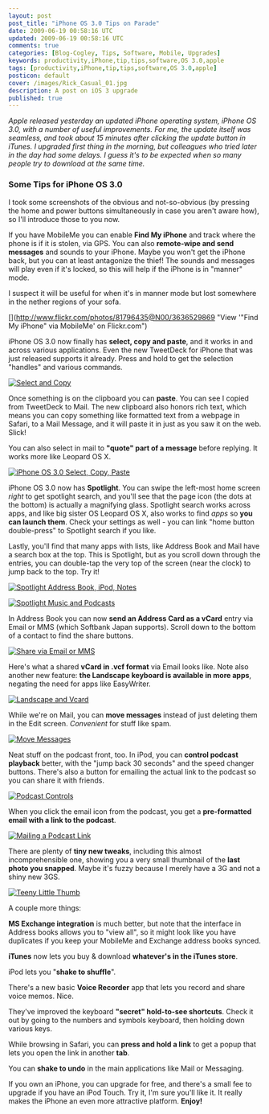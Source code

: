 ```yaml
---           
layout: post
post_title: "iPhone OS 3.0 Tips on Parade"
date: 2009-06-19 00:58:16 UTC
updated: 2009-06-19 00:58:16 UTC
comments: true
categories: [Blog-Cogley, Tips, Software, Mobile, Upgrades]
keywords: productivity,iPhone,tip,tips,software,OS 3.0,apple
tags: [productivity,iPhone,tip,tips,software,OS 3.0,apple]
posticon: default
cover: /images/Rick_Casual_01.jpg
description: A post on iOS 3 upgrade 
published: true
---
```


_Apple released yesterday an updated iPhone operating system, iPhone OS 3.0, with a number of useful improvements. For me, the update itself was seamless, and took about 15 minutes after clicking the update button in iTunes. I upgraded first thing in the morning, but colleagues who tried later in the day had some delays. I guess it's to be expected when so many people try to download at the same time._

<!--more--> 

### Some Tips for iPhone OS 3.0

I took some screenshots of the obvious and not-so-obvious (by pressing the home and power buttons simultaneously in case you aren't aware how), so I'll introduce those to you now. 


If you have MobileMe you can enable **Find My iPhone** and track where the phone is if it is stolen, via GPS. You can also **remote-wipe and send messages** and sounds to your iPhone. Maybe you won't get the iPhone back, but you can at least antagonize the thief! The sounds and messages will play even if it's locked, so this will help if the iPhone is in "manner" mode. 


I suspect it will be useful for when it's in manner mode but lost somewhere in the nether regions of your sofa. 


[](http://www.flickr.com/photos/81796435@N00/3636529869 "View '"Find My iPhone" via MobileMe' on Flickr.com")


iPhone OS 3.0 now finally has **select, copy and paste**, and it works in and across various applications. Even the new TweetDeck for iPhone that was just released supports it already. Press and hold to get the selection "handles" and various commands. 


[![Select and Copy](http://farm4.static.flickr.com/3384/3637448769_b6f9ff017d_m.jpg)](http://www.flickr.com/photos/81796435@N00/3637448769 "View 'Select and Copy' on Flickr.com")


Once something is on the clipboard you can **paste**. You can see I copied from TweetDeck to Mail. The new clipboard also honors rich text, which means you can copy something like formatted text from a webpage in Safari, to a Mail Message, and it will paste it in just as you saw it on the web. Slick!


You can also select in mail to **"quote" part of a message** before replying. It works more like Leopard OS X. 


[![iPhone OS 3.0 Select, Copy, Paste](http://farm3.static.flickr.com/2479/3638263422_427756cbd5_m.jpg)](http://www.flickr.com/photos/81796435@N00/3638263422 "View 'iPhone OS 3.0 Select, Copy, Paste' on Flickr.com")


iPhone OS 3.0 now has **Spotlight**. You can swipe the left-most home screen _right_ to get spotlight search, and you'll see that the page icon (the dots at the bottom) is actually a magnifying glass. Spotlight search works across apps, and like big sister OS Leopard OS X, also works to find _apps_ so **you can launch them**. Check your settings as well - you can link "home button double-press" to Spotlight search if you like. 


Lastly, you'll find that many apps with lists, like Address Book and Mail have a search box at the top. This is Spotlight, but as you scroll down through the entries, you can double-tap the very top of the screen (near the clock) to jump back to the top. Try it!


[![Spotlight Address Book, iPod, Notes](http://farm4.static.flickr.com/3329/3637448641_3abc7535f8_m.jpg)](http://www.flickr.com/photos/81796435@N00/3637448641 "View 'Spotlight Address Book, iPod, Notes' on Flickr.com")


[![Spotlight Music and Podcasts](http://farm4.static.flickr.com/3397/3638262924_8edf67d30d_m.jpg)](http://www.flickr.com/photos/81796435@N00/3638262924 "View 'Spotlight Music and Podcasts' on Flickr.com")


In Address Book you can now **send an Address Card as a vCard** entry via Email or MMS (which Softbank Japan supports). Scroll down to the bottom of a contact to find the share buttons. 


[![Share via Email or MMS](http://farm4.static.flickr.com/3604/3637496941_4d7f085d7d_m.jpg)](http://www.flickr.com/photos/81796435@N00/3637496941 "View 'Share via Email or MMS' on Flickr.com")


Here's what a shared **vCard in .vcf format** via Email looks like. Note also another new feature: **the Landscape keyboard is available in more apps**, negating the need for apps like EasyWriter.


[![Landscape and Vcard](http://farm4.static.flickr.com/3329/3637497099_67db979161_m.jpg)](http://www.flickr.com/photos/81796435@N00/3637497099 "View 'Landscape and Vcard' on Flickr.com")


While we're on Mail, you can **move messages** instead of just deleting them in the Edit screen. _Convenient_ for stuff like spam.


[![Move Messages](http://farm3.static.flickr.com/2454/3637496391_2fd5ac4f7c_m.jpg)](http://www.flickr.com/photos/81796435@N00/3637496391 "View 'Move Messages' on Flickr.com")


Neat stuff on the podcast front, too. In iPod, you can **control podcast playback** better, with the "jump back 30 seconds" and the speed changer buttons. There's also a button for emailing the actual link to the podcast so you can share it with friends. 


[![Podcast Controls](http://farm4.static.flickr.com/3619/3637496589_5d824e062a_m.jpg)](http://www.flickr.com/photos/81796435@N00/3637496589 "View 'Podcast Controls' on Flickr.com")


When you click the email icon from the podcast, you get a **pre-formatted email with a link to the podcast**. 


[![Mailing a Podcast Link](http://farm4.static.flickr.com/3616/3637496707_26a7a85fb3_m.jpg)](http://www.flickr.com/photos/81796435@N00/3637496707 "View 'Mailing a Podcast Link' on Flickr.com")


There are plenty of **tiny new tweaks**, including this almost incomprehensible one, showing you a very small thumbnail of the **last photo you snapped**. Maybe it's fuzzy because I merely have a 3G and not a shiny new 3GS. 


[![Teeny Little Thumb](http://farm4.static.flickr.com/3333/3638311100_60e241fed3_m.jpg)](http://www.flickr.com/photos/81796435@N00/3638311100 "View 'Teeny Little Thumb' on Flickr.com")


A couple more things: 





**MS Exchange integration** is much better, but note that the interface in Address books allows you to "view all", so it might look like you have duplicates if you keep your MobileMe and Exchange address books synced.


**iTunes** now lets you buy & download **whatever's in the iTunes store**. 


iPod lets you "**shake to shuffle**".


There's a new basic **Voice Recorder** app that lets you record and share voice memos. Nice.


They've improved the keyboard **"secret" hold-to-see shortcuts**. Check it out by going to the numbers and symbols keyboard, then holding down various keys. 


While browsing in Safari, you can **press and hold a link** to get a popup that lets you open the link in another **tab**.


You can **shake to undo** in the main applications like Mail or Messaging.





If you own an iPhone, you can upgrade for free, and there's a small fee to upgrade if you have an iPod Touch. Try it, I'm sure you'll like it. It really makes the iPhone an even more attractive platform. **Enjoy!**


